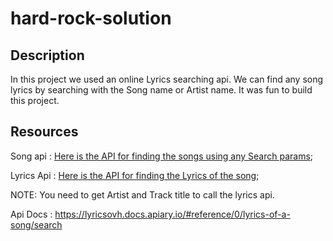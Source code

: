 # hard-rock-solution

## Description

In this project we used an online Lyrics searching api. We can find any song lyrics by searching with the Song name or Artist name. It was fun to build this project.

## Resources

Song api : [Here is the API for finding the songs using any Search params](https://api.lyrics.ovh/suggest/alan%20walker);

Lyrics Api : [Here is the API for finding the Lyrics of the song](https://api.lyrics.ovh/v1/alan%20walker/faded);

NOTE:
You need to get Artist and Track title to call the lyrics api.

Api Docs : https://lyricsovh.docs.apiary.io/#reference/0/lyrics-of-a-song/search
